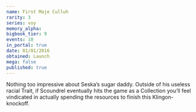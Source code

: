 ```yaml
---
name: First Maje Culluh
rarity: 3
series: voy
memory_alpha:
bigbook_tier: 9
events: 10
in_portal: true
date: 01/01/2016
obtained: Launch
mega: false
published: true
---
```


Nothing too impressive about Seska’s sugar daddy. Outside of his useless racial Trait, if Scoundrel eventually hits the game as a Collection you’ll feel vindicated in actually spending the resources to finish this Klingon-knockoff.

